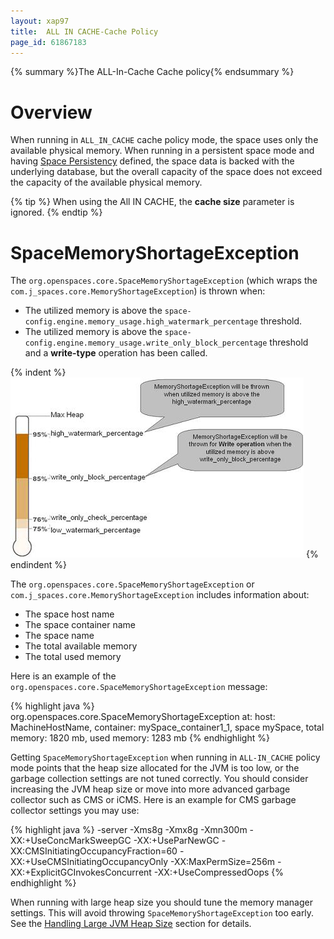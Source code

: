 ```yaml
---
layout: xap97
title:  ALL IN CACHE-Cache Policy
page_id: 61867183
---
```


{% summary %}The ALL-In-Cache Cache policy{% endsummary %}

# Overview

When running in `ALL_IN_CACHE` cache policy mode, the space uses only the available physical memory. When running in a persistent space mode and having [Space Persistency](./space-persistency.html) defined, the space data is backed with the underlying database, but the overall capacity of the space does not exceed the capacity of the available physical memory.

{% tip %}
When using the All IN CACHE, the **cache size** parameter is ignored.
{% endtip %}

# SpaceMemoryShortageException

The `org.openspaces.core.SpaceMemoryShortageException` (which wraps the `com.j_spaces.core.MemoryShortageException`) is thrown when:

- The utilized memory is above the `space-config.engine.memory_usage.high_watermark_percentage` threshold.
- The utilized memory is above the `space-config.engine.memory_usage.write_only_block_percentage` threshold and a **write-type** operation has been called.

{% indent %}
![ALL_IN_CACHE_SpaceMemoryShortageException.jpg](/attachment_files/ALL_IN_CACHE_SpaceMemoryShortageException.jpg)
{% endindent %}

The `org.openspaces.core.SpaceMemoryShortageException` or `com.j_spaces.core.MemoryShortageException` includes information about:

- The space host name
- The space container name
- The space name
- The total available memory
- The total used memory

Here is an example of the `org.openspaces.core.SpaceMemoryShortageException` message:

{% highlight java %}
org.openspaces.core.SpaceMemoryShortageException at: host: MachineHostName, container: mySpace_container1_1, space mySpace,
total memory: 1820 mb, used memory: 1283 mb
{% endhighlight %}

Getting `SpaceMemoryShortageException` when running in `ALL-IN_CACHE` policy mode points that the heap size allocated for the JVM is too low, or the garbage collection settings are not tuned correctly. You should consider increasing the JVM heap size or move into more advanced garbage collector such as CMS or iCMS. Here is an example for CMS garbage collector settings you may use:

{% highlight java %}
-server -Xms8g -Xmx8g -Xmn300m -XX:+UseConcMarkSweepGC -XX:+UseParNewGC
-XX:CMSInitiatingOccupancyFraction=60 -XX:+UseCMSInitiatingOccupancyOnly
-XX:MaxPermSize=256m -XX:+ExplicitGCInvokesConcurrent -XX:+UseCompressedOops
{% endhighlight %}

When running with large heap size you should tune the memory manager settings. This will avoid throwing `SpaceMemoryShortageException` too early. See the [Handling Large JVM Heap Size](./memory-management-facilities.html#HandlingLargeJVMHeapSize) section for details.
